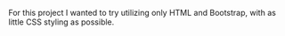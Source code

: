 For this project I wanted to try utilizing only HTML and Bootstrap, with as little CSS styling as possible.